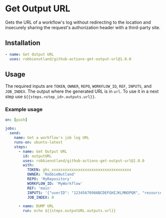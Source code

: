 # Get Output URL

Gets the URL of a workflow's log without redirecting to the location and insecurely sharing the request's authorization header with a third-party site.

## Installation
```yaml
- name: Get Output URL
  uses: robbienutland/github-actions-get-output-url@1.0.0
```

## Usage

The required inputs are `TOKEN`, `OWNER`, `REPO`, `WORKFLOW_ID`, `REF`, `INPUTS`, and `JOB_INDEX`.
The output where the generated URL is in `url`. To use it in a next step use `${{steps.<step_id>.outputs.url}}`.

### Example usage
```yaml
on: [push]

jobs:
  send:
    name: Get a workflow's job log URL 
    runs-on: ubuntu-latest
    steps:
      - name: Get Output URL
        id: outputURL
        uses: robbienutland/github-actions-get-output-url@1.0.0
        with:
          TOKEN: ghs_xxxxxxxxxxxxxxxxxxxxxxxxxxxxxxxxxxxx
          OWNER: 'RobbieNutland'
          REPO: 'MyRepository'
          WORKFLOW_ID: 'MyWorkflow'
          REF: 'main'
          INPUTS: '{"userID": "1234567890ABCDEFGHIJKLMNOPQR", "resource": "myData"}'
          JOB_INDEX: 0

      - name: DUMP URL
        run: echo ${{steps.outputURL.outputs.url}}

```
